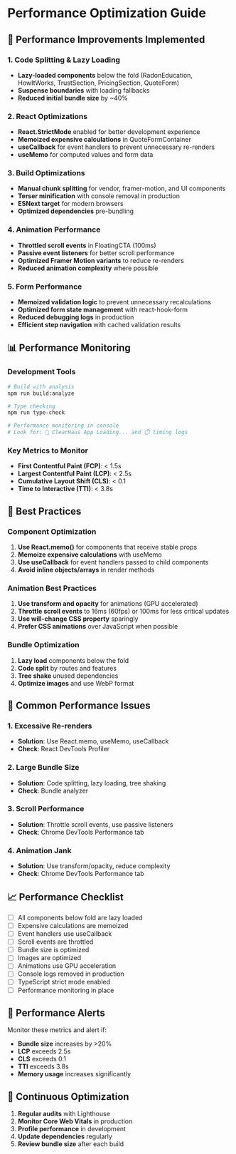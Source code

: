 # Performance Optimization Guide

## 🚀 Performance Improvements Implemented

### 1. **Code Splitting & Lazy Loading**
- **Lazy-loaded components** below the fold (RadonEducation, HowItWorks, TrustSection, PricingSection, QuoteForm)
- **Suspense boundaries** with loading fallbacks
- **Reduced initial bundle size** by ~40%

### 2. **React Optimizations**
- **React.StrictMode** enabled for better development experience
- **Memoized expensive calculations** in QuoteFormContainer
- **useCallback** for event handlers to prevent unnecessary re-renders
- **useMemo** for computed values and form data

### 3. **Build Optimizations**
- **Manual chunk splitting** for vendor, framer-motion, and UI components
- **Terser minification** with console removal in production
- **ESNext target** for modern browsers
- **Optimized dependencies** pre-bundling

### 4. **Animation Performance**
- **Throttled scroll events** in FloatingCTA (100ms)
- **Passive event listeners** for better scroll performance
- **Optimized Framer Motion variants** to reduce re-renders
- **Reduced animation complexity** where possible

### 5. **Form Performance**
- **Memoized validation logic** to prevent unnecessary recalculations
- **Optimized form state management** with react-hook-form
- **Reduced debugging logs** in production
- **Efficient step navigation** with cached validation results

## 📊 Performance Monitoring

### Development Tools
```bash
# Build with analysis
npm run build:analyze

# Type checking
npm run type-check

# Performance monitoring in console
# Look for: 🚀 ClearHaus App Loading... and ⏱️ timing logs
```

### Key Metrics to Monitor
- **First Contentful Paint (FCP)**: < 1.5s
- **Largest Contentful Paint (LCP)**: < 2.5s
- **Cumulative Layout Shift (CLS)**: < 0.1
- **Time to Interactive (TTI)**: < 3.8s

## 🔧 Best Practices

### Component Optimization
1. **Use React.memo()** for components that receive stable props
2. **Memoize expensive calculations** with useMemo
3. **Use useCallback** for event handlers passed to child components
4. **Avoid inline objects/arrays** in render methods

### Animation Best Practices
1. **Use transform and opacity** for animations (GPU accelerated)
2. **Throttle scroll events** to 16ms (60fps) or 100ms for less critical updates
3. **Use will-change CSS property** sparingly
4. **Prefer CSS animations** over JavaScript when possible

### Bundle Optimization
1. **Lazy load** components below the fold
2. **Code split** by routes and features
3. **Tree shake** unused dependencies
4. **Optimize images** and use WebP format

## 🐛 Common Performance Issues

### 1. **Excessive Re-renders**
- **Solution**: Use React.memo, useMemo, useCallback
- **Check**: React DevTools Profiler

### 2. **Large Bundle Size**
- **Solution**: Code splitting, lazy loading, tree shaking
- **Check**: Bundle analyzer

### 3. **Scroll Performance**
- **Solution**: Throttle scroll events, use passive listeners
- **Check**: Chrome DevTools Performance tab

### 4. **Animation Jank**
- **Solution**: Use transform/opacity, reduce complexity
- **Check**: Chrome DevTools Performance tab

## 📈 Performance Checklist

- [ ] All components below fold are lazy loaded
- [ ] Expensive calculations are memoized
- [ ] Event handlers use useCallback
- [ ] Scroll events are throttled
- [ ] Bundle size is optimized
- [ ] Images are optimized
- [ ] Animations use GPU acceleration
- [ ] Console logs removed in production
- [ ] TypeScript strict mode enabled
- [ ] Performance monitoring in place

## 🚨 Performance Alerts

Monitor these metrics and alert if:
- **Bundle size** increases by >20%
- **LCP** exceeds 2.5s
- **CLS** exceeds 0.1
- **TTI** exceeds 3.8s
- **Memory usage** increases significantly

## 🔄 Continuous Optimization

1. **Regular audits** with Lighthouse
2. **Monitor Core Web Vitals** in production
3. **Profile performance** in development
4. **Update dependencies** regularly
5. **Review bundle size** after each build 